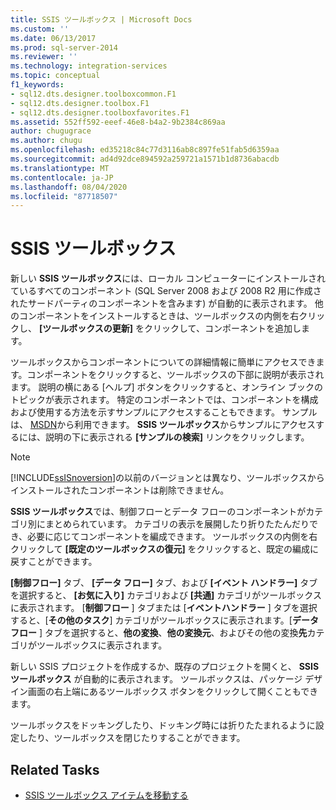 ```yaml
---
title: SSIS ツールボックス | Microsoft Docs
ms.custom: ''
ms.date: 06/13/2017
ms.prod: sql-server-2014
ms.reviewer: ''
ms.technology: integration-services
ms.topic: conceptual
f1_keywords:
- sql12.dts.designer.toolboxcommon.F1
- sql12.dts.designer.toolbox.F1
- sql12.dts.designer.toolboxfavorites.F1
ms.assetid: 552ff592-eeef-46e8-b4a2-9b2384c869aa
author: chugugrace
ms.author: chugu
ms.openlocfilehash: ed35218c84c77d3116ab8c897fe51fab5d6359aa
ms.sourcegitcommit: ad4d92dce894592a259721a1571b1d8736abacdb
ms.translationtype: MT
ms.contentlocale: ja-JP
ms.lasthandoff: 08/04/2020
ms.locfileid: "87718507"
---
```

# <a name="ssis-toolbox"></a>SSIS ツールボックス
  新しい **SSIS ツールボックス**には、ローカル コンピューターにインストールされているすべてのコンポーネント (SQL Server 2008 および 2008 R2 用に作成されたサードパーティのコンポーネントを含みます) が自動的に表示されます。 他のコンポーネントをインストールするときは、ツールボックスの内側を右クリックし、 **[ツールボックスの更新]** をクリックして、コンポーネントを追加します。  
  
 ツールボックスからコンポーネントについての詳細情報に簡単にアクセスできます。コンポーネントをクリックすると、ツールボックスの下部に説明が表示されます。 説明の横にある [ヘルプ] ボタンをクリックすると、オンライン ブックのトピックが表示されます。 特定のコンポーネントでは、コンポーネントを構成および使用する方法を示すサンプルにアクセスすることもできます。 サンプルは、 [MSDN](https://go.microsoft.com/fwlink/?LinkId=259189)から利用できます。 **SSIS ツールボックス**からサンプルにアクセスするには、説明の下に表示される **[サンプルの検索]** リンクをクリックします。  
  
> [!NOTE]  
>  [!INCLUDE[ssISnoversion](../includes/ssisnoversion-md.md)]の以前のバージョンとは異なり、ツールボックスからインストールされたコンポーネントは削除できません。  
  
 **SSIS ツールボックス**では、制御フローとデータ フローのコンポーネントがカテゴリ別にまとめられています。  カテゴリの表示を展開したり折りたたんだりでき、必要に応じてコンポーネントを編成できます。  ツールボックスの内側を右クリックして **[既定のツールボックスの復元]** をクリックすると、既定の編成に戻すことができます。  
  
 **[制御フロー]** タブ、 **[データ フロー]** タブ、および **[イベント ハンドラー]** タブを選択すると、 **[お気に入り]** カテゴリおよび **[共通]** カテゴリがツールボックスに表示されます。 [**制御フロー** ] タブまたは [**イベントハンドラー** ] タブを選択すると、[**その他のタスク**] カテゴリがツールボックスに表示されます。[**データフロー** ] タブを選択すると、**他の変換**、**他の変換元**、およびその他の変換**先**カテゴリがツールボックスに表示されます。  
  
 新しい SSIS プロジェクトを作成するか、既存のプロジェクトを開くと、 **SSIS ツールボックス** が自動的に表示されます。 ツールボックスは、パッケージ デザイン画面の右上端にあるツールボックス ボタンをクリックして開くこともできます。  
  
 ツールボックスをドッキングしたり、ドッキング時には折りたたまれるように設定したり、ツールボックスを閉じたりすることができます。  
  
## <a name="related-tasks"></a>Related Tasks  
  
-   [SSIS ツールボックス アイテムを移動する](../../2014/integration-services/move-ssis-toolbox-items.md)  
  
  
